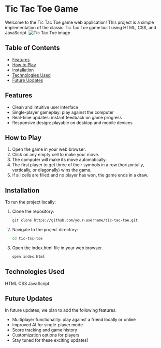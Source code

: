 # Tic Tac Toe Game

Welcome to the Tic Tac Toe game web application! This project is a simple implementation of the classic Tic Tac Toe game built using HTML, CSS, and JavaScript. 
![Tic Tac Toe image](https://github.com/sagar-1m/Tic-Tac-Toe/assets/113180099/3a39fddf-bf71-4750-9df0-3e9dcbf79438)

## Table of Contents

- [Features](#features)
- [How to Play](#how-to-play)
- [Installation](#installation)
- [Technologies Used](#technologies-used)
- [Future Updates](#future-updates)

## Features

- Clean and intuitive user interface
- Single-player gameplay: play against the computer
- Real-time updates: instant feedback on game progress
- Responsive design: playable on desktop and mobile devices

## How to Play

1. Open the game in your web browser.
2. Click on any empty cell to make your move.
3. The computer will make its move automatically.
4. The first player to get three of their symbols in a row (horizontally, vertically, or diagonally) wins the game.
5. If all cells are filled and no player has won, the game ends in a draw.

## Installation

To run the project locally:

1. Clone the repository:

   ```bash
   git clone https://github.com/your-username/tic-tac-toe.git

2. Navigate to the project directory:

   ```bash
   cd tic-tac-toe

3. Open the index.html file in your web browser.

   ```bash
   open index.html

## Technologies Used
HTML
CSS
JavaScript

## Future Updates
In future updates, we plan to add the following features:

- Multiplayer functionality: play against a friend locally or online
- Improved AI for single-player mode
- Score tracking and game history
- Customization options for players
- Stay tuned for these exciting updates!
